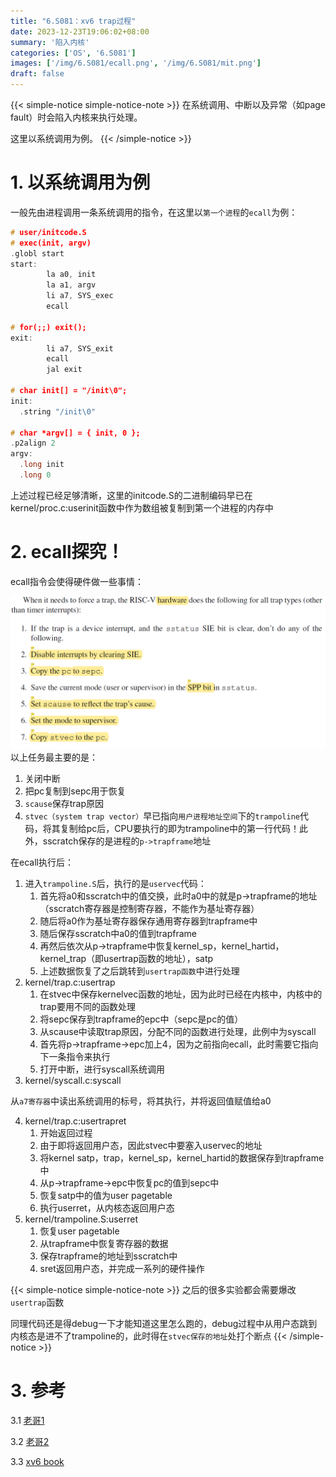 ```yaml
---
title: "6.S081：xv6 trap过程"
date: 2023-12-23T19:06:02+08:00
summary: '陷入内核'
categories: ['OS', '6.S081']
images: ['/img/6.S081/ecall.png', '/img/6.S081/mit.png']
draft: false
---
```

{{< simple-notice simple-notice-note >}}
在系统调用、中断以及异常（如page fault）时会陷入内核来执行处理。


这里以系统调用为例。
{{< /simple-notice >}}

# 1. 以系统调用为例
一般先由进程调用一条系统调用的指令，在这里以`第一个进程`的`ecall`为例：
```c
# user/initcode.S
# exec(init, argv)
.globl start
start:
        la a0, init
        la a1, argv
        li a7, SYS_exec
        ecall

# for(;;) exit();
exit:
        li a7, SYS_exit
        ecall
        jal exit

# char init[] = "/init\0";
init:
  .string "/init\0"

# char *argv[] = { init, 0 };
.p2align 2
argv:
  .long init
  .long 0
```
上述过程已经足够清晰，这里的initcode.S的二进制编码早已在kernel/proc.c:userinit函数中作为数组被复制到第一个进程的内存中
# 2. ecall探究！
ecall指令会使得硬件做一些事情：

![](/img/6.S081/ecall.png "ecall工作")
以上任务最主要的是：
1. 关闭中断
2. 把pc复制到sepc用于恢复
3. `scause`保存trap原因
4. `stvec（system trap vector）`早已指向`用户进程地址空间`下的`trampoline`代码，将其复制给pc后，CPU要执行的即为trampoline中的第一行代码！此外，sscratch保存的是进程的`p->trapframe`地址

在ecall执行后：
1. 进入`trampoline.S`后，执行的是`uservec`代码：
    1. 首先将a0和sscratch中的值交换，此时a0中的就是p->trapframe的地址（sscratch寄存器是控制寄存器，不能作为基址寄存器）
    2. 随后将a0作为基址寄存器保存通用寄存器到trapframe中
    3. 随后保存sscratch中a0的值到trapframe
    4. 再然后依次从p->trapframe中恢复kernel_sp，kernel_hartid，kernel_trap（即usertrap函数的地址），satp
    5. 上述数据恢复了之后跳转到`usertrap函数`中进行处理
2. kernel/trap.c:usertrap
    1. 在stvec中保存kernelvec函数的地址，因为此时已经在内核中，内核中的trap要用不同的函数处理
    2. 将sepc保存到trapframe的epc中（sepc是pc的值）
    3. 从scause中读取trap原因，分配不同的函数进行处理，此例中为syscall
    4. 首先将p->trapframe->epc加上4，因为之前指向ecall，此时需要它指向下一条指令来执行
    5. 打开中断，进行syscall系统调用
3. kernel/syscall.c:syscall

从`a7寄存器`中读出系统调用的标号，将其执行，并将返回值赋值给a0

4. kernel/trap.c:usertrapret
    1. 开始返回过程
    2. 由于即将返回用户态，因此stvec中要塞入uservec的地址
    3. 将kernel satp，trap，kernel_sp，kernel_hartid的数据保存到trapframe中
    4. 从p->trapframe->epc中恢复pc的值到sepc中
    5. 恢复satp中的值为user pagetable
    6. 执行userret，从内核态返回用户态
5. kernel/trampoline.S:userret
    1. 恢复user pagetable
    2. 从trapframe中恢复寄存器的数据
    3. 保存trapframe的地址到sscratch中
    4. sret返回用户态，并完成一系列的硬件操作

{{< simple-notice simple-notice-note >}}
之后的很多实验都会需要爆改`usertrap`函数

同理代码还是得debug一下才能知道这里怎么跑的，debug过程中从用户态跳到内核态是进不了trampoline的，此时得在`stvec保存的地址`处打个断点
{{< /simple-notice >}}
# 3. 参考
3.1 [老哥1](https://imageslr.com/2020/07/07/user-mode-kernel-mode.html)

3.2 [老哥2](https://www.youtube.com/watch?v=mdhShX960OU)

3.3 [xv6 book](https://pdos.csail.mit.edu/6.S081/2020/xv6/book-riscv-rev1.pdf)

